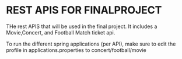 # REST APIS FOR FINALPROJECT
THe rest APIS that will be used in the final project. It includes a Movie,Concert, and Football Match ticket api.

To run the different spring applications (per API), make sure to edit the profile in applications.properties to concert/football/movie
